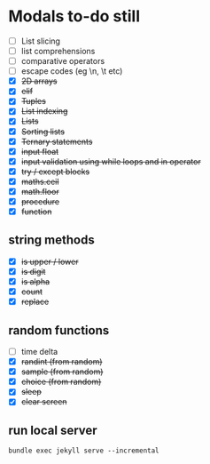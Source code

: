 # Modals to-do still
- [ ] List slicing
- [ ] list comprehensions
- [ ] comparative operators
- [ ] escape codes (eg \n, \t etc)
- [x] ~~2D arrays~~
- [x] ~~elif~~
- [x] ~~Tuples~~
- [x] ~~List indexing~~
- [x] ~~Lists~~
- [x] ~~Sorting lists~~
- [x] ~~Ternary statements~~
- [x] ~~input float~~
- [x] ~~input validation using while loops and in operator~~
- [x] ~~try / except blocks~~
- [x] ~~maths.ceil~~
- [x] ~~math.floor~~
- [x] ~~procedure~~
- [x] ~~function~~

## string methods
- [x] ~~is upper / lower~~
- [x] ~~is digit~~
- [x] ~~is alpha~~
- [x] ~~count~~
- [x] ~~replace~~

## random functions
- [ ] time delta
- [x] ~~randint (from random)~~
- [x] ~~sample (from random)~~
- [x] ~~choice (from random)~~
- [x] ~~sleep~~
- [x] ~~clear screen~~

## run local server
`bundle exec jekyll serve --incremental`
